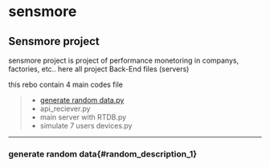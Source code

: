 # sensmore
Sensmore project
-----------------------------------

sensmore project is project of performance monetoring in companys, factories, etc.. 
here all project Back-End files (servers)

this rebo contain 4 main codes file 
> - [generate random data.py](#L16)
> - api_reciever.py 
> - main server with RTDB.py
> - simulate 7 users devices.py

---------------------
### generate random data{#random_description_1}
